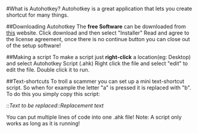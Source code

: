 #What is Autohotkey?
Autohotkey is a great application that lets you create shortcut for many things.

##Downloading Autohotkey
The **free Software** can be downloaded from [this](https://autohotkey.com) website. Click download and then select "Installer"
Read and agree to the license agreement, once there is no continue button you can close out of the setup software!

##Making a script
To make a script just **right-click** a location(eg: Desktop) and select Autohotkey Script (.ahk)
Right click the file and select "edit" to edit the file.
Double click it to run.

##Text-shortcuts
To troll a scammer you can set up a mini text-shortcut script. So when for example the letter "a" is pressed it is replaced with "b".
To do this you simply copy this script:

::_Text to be replaced_::_Replacement text_

You can put multiple lines of code into one .ahk file!
Note: A script only works as long as it is running!
